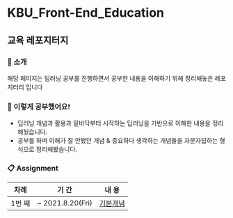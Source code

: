 # KBU_Front-End_Education

## 교육 레포지터지

### **🏡 소개**

해당 페이지는 딥러닝 공부를 진행하면서 공부한 내용을 이해하기 위해 정리해놓은 레포지터리 입니다


### **📌 이렇게 공부했어요!**
- 딥러닝 개념과 활용과 밑바닥부터 시작하는 딥러닝을 기반으로 이해한 내용을 정리해뒀습니다.
- 공부를 하며 이해가 잘 안됐던 개념 & 중요하다 생각하는 개념들을 자문자답하는 형식으로 정리해봤습니다.


### **📋 Assignment**
|차례|기 간|내 용|
|------|---|---|
|1번 째| ~ 2021.8.20(Fri)| [기본개념](https://github.com/toast-ceo/DeepLearning_Study/blob/main/%EB%94%A5%EB%9F%AC%EB%8B%9D%20%EC%A0%95%EB%A6%AC%201/%E1%84%83%E1%85%B5%E1%86%B8%E1%84%85%E1%85%A5%E1%84%82%E1%85%B5%E1%86%BC%20%E1%84%8C%E1%85%A5%E1%86%BC%E1%84%85%E1%85%B5%20%E1%84%82%E1%85%A9%E1%84%90%E1%85%B3%201%2032d5db8a9db245a78dc5cd60fca862aa.md)|
